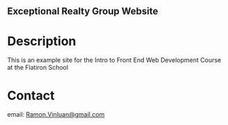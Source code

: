 Exceptional Realty Group Website
---

# Description

This is an example site for the Intro to Front End Web Development Course at the Flatiron School

# Contact

email: Ramon.Vinluan@gmail.com